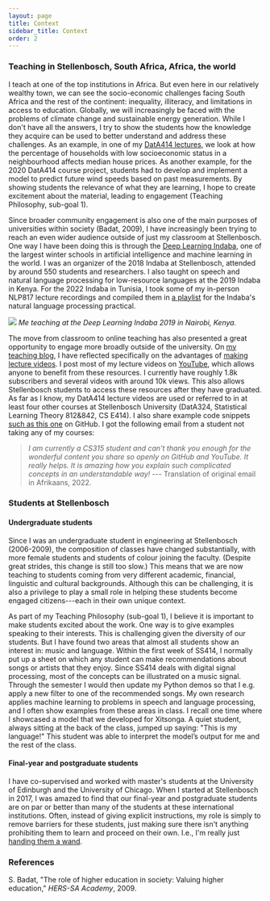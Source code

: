```yaml
---
layout: page
title: Context
sidebar_title: Context
order: 2
---
```


### Teaching in Stellenbosch, South Africa, Africa, the world

I teach at one of the top institutions in Africa. But even here in our relatively wealthy town, we can see the socio-economic challenges facing South Africa and the rest of the continent: inequality, illiteracy, and limitations in access to education. Globally, we will increasingly be faced with the problems of climate change and sustainable energy generation. While I don't have all the answers, I try to show the students how the knowledge they acquire can be used to better understand and address these challenges. As an example, in one of my [DatA414 lectures](https://youtu.be/zu34zcyAFzU?t=80), we look at how the percentage of households with low socioeconomic status in a neighbourhood affects median house prices. As another example, for the 2020 DatA414 course project, students had to develop and implement a model to predict future wind speeds based on past measurements. By showing students the relevance of what they are learning, I hope to create excitement about the material, leading to engagement (Teaching Philosophy, sub-goal 1).

Since broader community engagement is also one of the main purposes of universities within society (Badat, 2009), I have increasingly been trying to reach an even wider audience outside of just my classroom at Stellenbosch. One way I have been doing this is through the [Deep Learning Indaba](https://deeplearningindaba.com/), one of the largest winter schools in artificial intelligence and machine learning in the world. I was an organizer of the 2018 Indaba at Stellenbosch, attended by around 550 students and researchers. I also taught on speech and natural language processing for low-resource languages at the 2019 Indaba in Kenya. For the 2022 Indaba in Tunisia, I took some of my in-person NLP817 lecture recordings and compiled them in [a playlist](https://www.youtube.com/playlist?list=PLmZlBIcArwhPHmHzyM_cZJQ8_v5paQJTV) for the Indaba's natural language processing practical.

![]({{site.url}}/fig/indaba_2019.png)
*Me teaching at the Deep Learning Indaba 2019 in Nairobi, Kenya.*

The move from classroom to online teaching has also presented a great opportunity to engage more broadly outside of the university. On [my teaching blog](https://www.weaklysupervised.com/), I have reflected specifically on the advantages of [making lecture videos](https://www.weaklysupervised.com/2021/01/15/why-lecture-videos/). I post most of my lecture videos on [YouTube](https://www.youtube.com/c/HermanKamperML), which allows anyone to benefit from these resources. I currently have roughly 1.8k subscribers and several videos with around 10k views. This also allows Stellenbosch students to access these resources after they have graduated. As far as I know, my DatA414 lecture videos are used or referred to in at least four other courses at Stellenbosch University (DatA324, Statistical Learning Theory 812&842, CS E414). I also share example code snippets [such as this one](https://github.com/kamperh/autoencoders_mnist/blob/master/ae_mnist.ipynb) on GitHub. I got the following email from a student not taking any of my courses:

> *I am currently a CS315 student and can't thank you enough for the wonderful content you share so openly on GitHub and YouTube. It really helps. It is amazing how you explain such complicated concepts in an understandable way!* --- Translation of original email in Afrikaans, 2022.

<!-- > *Ek is tans 'n CS 315-student en ek kan jou nie genoeg bedank vir die wonderlike inhoud wat jy so openlik deel op GitHub en Youtube nie, dit help regtig baie. Dis amazing hoe jy sulke ingewikkelde onderwerpe op 'n verstaanbare manier kan verduidelik!* -->

### Students at Stellenbosch

#### Undergraduate students

Since I was an undergraduate student in engineering at Stellenbosch (2006-2009), the composition of classes have changed substantially, with more female students and students of colour joining the faculty. (Despite great strides, this change is still too slow.) This means that we are now teaching to students coming from very different academic, financial, linguistic and cultural backgrounds. Although this can be challenging, it is also a privilege to play a small role in helping these students become engaged citizens---each in their own unique context.

As part of my Teaching Philosophy (sub-goal 1), I believe it is important to make students excited about the work. One way is to give examples speaking to their interests. This is challenging given the diversity of our students. But I have found two areas that almost all students show an interest in: music and language. Within the first week of SS414, I normally put up a sheet on which any student can make recommendations about songs or artists that they enjoy. Since SS414 deals with digital signal processing, most of the concepts can be illustrated on a music signal. Through the semester I would then update my Python demos so that I e.g. apply a new filter to one of the recommended songs. My own research applies machine learning to problems in speech and language processing, and I often show examples from these areas in class. I recall one time where I showcased a model that we developed for Xitsonga. A quiet student, always sitting at the back of the class, jumped up saying: "This is my language!" This student was able to interpret the model’s output for me and the rest of the class.

#### Final-year and postgraduate students

I have co-supervised and worked with master's students at the University of Edinburgh and the University of Chicago. When I started at Stellenbosch in 2017, I was amazed to find that our final-year and postgraduate students are on par or better than many of the students at these international institutions. Often, instead of giving explicit instructions, my role is simply to remove barriers for these students, just making sure there isn't anything prohibiting them to learn and proceed on their own. I.e., I'm really just [handing them a wand](???). 

### References

S. Badat, "The role of higher education in society: Valuing higher education," *HERS-SA Academy*, 2009.
